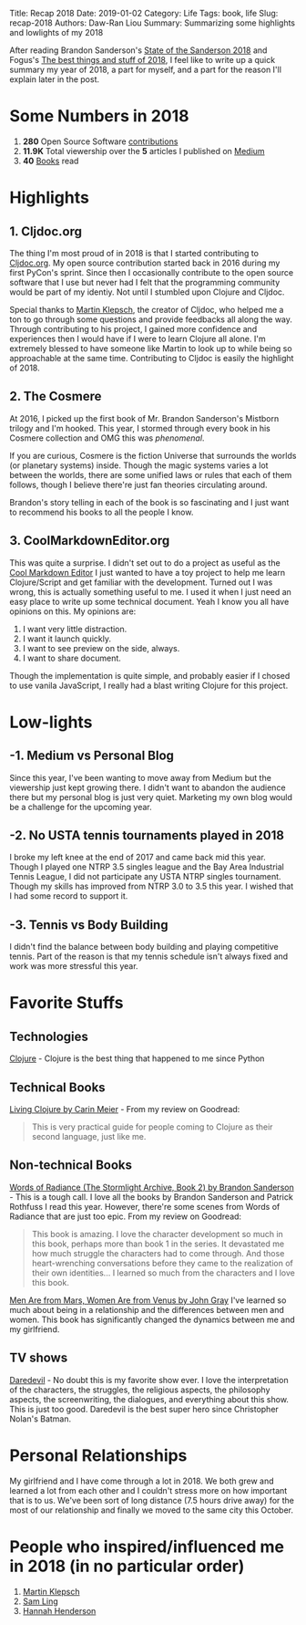 Title: Recap 2018
Date: 2019-01-02
Category: Life
Tags: book, life
Slug: recap-2018
Authors: Daw-Ran Liou
Summary: Summarizing some highlights and lowlights of my 2018

After reading Brandon Sanderson's [State of the Sanderson 2018](https://brandonsanderson.com/state-of-the-sanderson-2018/)
and Fogus's [The best things and stuff of 2018](http://blog.fogus.me/2019/01/02/the-best-things-and-stuff-of-2018/),
I feel like to write up a quick summary my year of 2018, a part for myself, and a part for the reason I'll explain later in the post.

# Some Numbers in 2018

1. __280__ Open Source Software [contributions](https://github.com/dawran6/)
1. __11.9K__ Total viewership over the __5__ articles I published on [Medium](https://medium.com/@dawran6)
1. __40__ [Books](https://www.goodreads.com/user/year_in_books/2018/62701324) read

# Highlights

## 1. Cljdoc.org

The thing I'm most proud of in 2018 is that I started contributing to [Cljdoc.org](https://cljdoc.org/).
My open source contribution started back in 2016 during my first PyCon's sprint. Since then I occasionally contribute
to the open source software that I use but never had I felt that the programming community would be
part of my identiy. Not until I stumbled upon Clojure and Cljdoc.

Special thanks to [Martin Klepsch](https://twitter.com/martinklepsch), the creator of Cljdoc, who
helped me a ton to go through some questions and provide feedbacks all along the way. Through contributing
to his project, I gained more confidence and experiences then I would have if I were to learn Clojure
all alone. I'm extremely blessed to have someone like Martin to look up to while being so approachable at the
same time. Contributing to Cljdoc is easily the highlight of 2018.

## 2. The Cosmere

At 2016, I picked up the first book of Mr. Brandon Sanderson's Mistborn trilogy and I'm hooked.
This year, I stormed through every book in his Cosmere collection and OMG this was _phenomenal_.

If you are curious, Cosmere is the fiction Universe that surrounds the worlds (or planetary systems) inside.
Though the magic systems varies a lot between the worlds, there are some unified laws or rules that each
of them follows, though I believe there're just fan theories circulating around.

Brandon's story telling in each of the book is so fascinating and I just want to recommend his books
to all the people I know.

## 3. CoolMarkdownEditor.org

This was quite a surprise. I didn't set out to do a project as useful as the [Cool Markdown Editor](https://coolmarkdowneditor.org/)
I just wanted to have a toy project to help me learn Clojure/Script and get familiar with the development.
Turned out I was wrong, this is actually something useful to me. I used it when I just need an easy place
to write up some technical document. Yeah I know you all have opinions on this. My opinions are:

1. I want very little distraction.
1. I want it launch quickly.
1. I want to see preview on the side, always.
1. I want to share document.

Though the implementation is quite simple, and probably easier if I chosed to use vanila JavaScript,
I really had a blast writing Clojure for this project.

# Low-lights

## -1. Medium vs Personal Blog

Since this year, I've been wanting to move away from Medium but the viewership just kept growing there.
I didn't want to abandon the audience there but my personal blog is just very quiet. Marketing my own
blog would be a challenge for the upcoming year.

## -2. No USTA tennis tournaments played in 2018

I broke my left knee at the end of 2017 and came back mid this year. Though I played one NTRP 3.5 singles league
and the Bay Area Industrial Tennis League, I did not participate any USTA NTRP singles tournament.
Though my skills has improved from NTRP 3.0 to 3.5 this year. I wished that I had some record to support it.

## -3. Tennis vs Body Building

I didn't find the balance between body building and playing competitive tennis. Part of the reason is
that my tennis schedule isn't always fixed and work was more stressful this year.

# Favorite Stuffs

## Technologies

[Clojure](https://clojure.org/) - Clojure is the best thing that happened to me since Python

## Technical Books

[Living Clojure by Carin Meier](https://www.amazon.com/Living-Clojure-Introduction-Training-Developers/dp/1491909048/ref=sr_1_1?ie=UTF8&qid=1546562606&sr=8-1&keywords=living+clojure) - From my review on Goodread:
> This is very practical guide for people coming to Clojure as their second language, just like me.

## Non-technical Books

[Words of Radiance (The Stormlight Archive, Book 2) by Brandon Sanderson](https://www.amazon.com/Words-Radiance-Stormlight-Archive-Book-ebook/dp/B00DA6YEKS/ref=sr_1_1?ie=UTF8&qid=1546562659&sr=8-1&keywords=stormlight+archive+book+2) - 
This is a tough call. I love all the books by Brandon Sanderson and Patrick Rothfuss I read this year.
However, there're some scenes from Words of Radiance that are just too epic. From my review on Goodread:
> This book is amazing. I love the character development so much in this book, perhaps more than book 1 in the series.
It devastated me how much struggle the characters had to come through.
And those heart-wrenching conversations before they came to the realization of their own identities...
I learned so much from the characters and I love this book.

[Men Are from Mars, Women Are from Venus by John Gray](https://www.amazon.com/gp/product/0060574216/ref=x_gr_w_bb?ie=UTF8&tag=x_gr_w_bb-20&linkCode=as2&camp=1789&creative=9325&creativeASIN=0060574216&SubscriptionId=1MGPYB6YW3HWK55XCGG2)
I've learned so much about being in a relationship and the differences between men and women.
This book has significantly changed the dynamics between me and my girlfriend.

## TV shows

[Daredevil](https://www.rottentomatoes.com/tv/daredevil/) - No doubt this is my favorite show ever.
I love the interpretation of the characters, the struggles, the religious aspects, the philosophy aspects,
the screenwriting, the dialogues, and everything about this show. This is just too good. Daredevil
is the best super hero since Christopher Nolan's Batman.

# Personal Relationships

My girlfriend and I have come through a lot in 2018. We both grew and learned a lot from each other
and I couldn't stress more on how important that is to us. We've been sort of long distance (7.5 hours drive away)
for the most of our relationship and finally we moved to the same city this October.

# People who inspired/influenced me in 2018 (in no particular order)

1. [Martin Klepsch](https://twitter.com/martinklepsch)
1. [Sam Ling](https://github.com/thling)
1. [Hannah Henderson](https://twitter.com/HendersGame)
